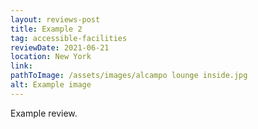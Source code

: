 ```yaml
---
layout: reviews-post
title: Example 2
tag: accessible-facilities
reviewDate: 2021-06-21
location: New York
link: 
pathToImage: /assets/images/alcampo lounge inside.jpg
alt: Example image
---
```


Example review.